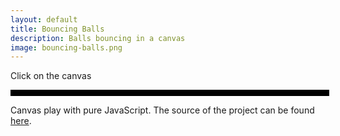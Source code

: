 ```yaml
---
layout: default
title: Bouncing Balls
description: Balls bouncing in a canvas
image: bouncing-balls.png
---
```

<style>
  .canvas-wrapper {
    border: 5px solid black;
    width: 500px;
    margin: 0 auto;
  }
</style>

Click on the canvas
<div class="canvas-wrapper">
  <canvas id="canvas" width="500px" height="500px"></canvas>
</div>

Canvas play with pure JavaScript. The source of the project can be found <a href="http://github.com/brunops/canvas" target="_blank">here</a>.

<script src="bouncing-balls.js"></script>
